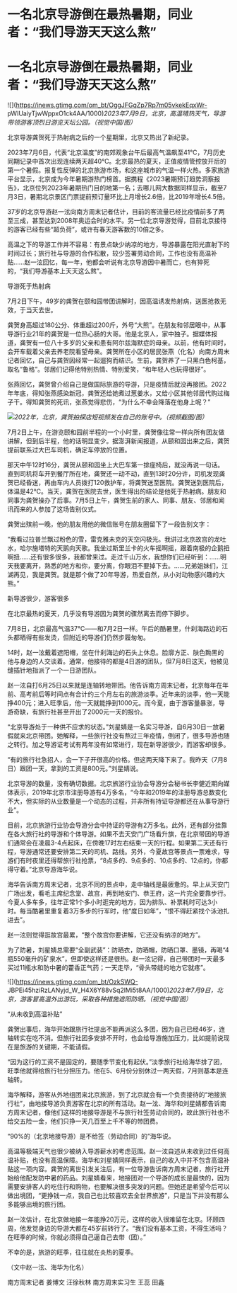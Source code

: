 # 一名北京导游倒在最热暑期，同业者：“我们导游天天这么熬”

# 一名北京导游倒在最热暑期，同业者：“我们导游天天这么熬”

![](https://inews.gtimg.com/om_bt/OggJFGqZp7Rp7m05vkekEqxWr-
pWIUaiyTjwWppxO1ck4AA/1000)_2023年7月9日，北京，高温晴热天气，导游带领游客顶烈日游览天坛公园。（视觉中国/图）_

北京导游龚贺死于热射病之后的一个星期里，北京又热出了新纪录。

2023年7月6日，代表“北京温度”的南郊观象台午后最高气温飙至41℃，7月历史同期记录中首次出现连续两天超40℃。北京最热的夏天，正值疫情管控放开后的第一个暑假。报复性反弹的北京旅游市场，和这座城市的气温一样火热。多家旅游平台显示，北京成为今年暑期游热门榜首。据携程《2023暑期预订趋势洞察报告》，北京位列2023年暑期热门目的地第一名；去哪儿网大数据同样显示，截至7月3日，暑期北京景区门票提前预订量环比上月增长2.6倍，比2019年增长4.5倍。

37岁的北京导游赵一泫向南方周末记者估计，目前的客流量已经比疫情前多了两至三成，甚至达到2008年奥运会时的水平。另一位北京导游觉得，目前北京接待的游客已经有些“超负荷”，或许有春天游客数的10倍之多。

高温之下的导游工作并不容易：有景点缺少纳凉的地方，导游暴露在阳光直射下的时间过长；旅行社与导游的合作松散，较少签署劳动合同，工作也没有高温补贴……赵一泫回忆，每一年，他都会听说有北京导游因中暑而亡，也有猝死的，“我们导游基本上天天这么熬”。

导游死于热射病

7月2日下午，49岁的龚贺在颐和园带团讲解时，因高温诱发热射病，送医抢救无效，于当天去世。

龚贺身高超过180公分、体重超过200斤，外号“大熊”。在朋友和邻居眼中，从事导游行业21年的龚贺是一位热心肠的大哥。他是北京人，家中独子。据媒体报道，龚贺有一位八十多岁的父亲和患有阿尔兹海默症的母亲。以前，他有时间时，会开车载着父亲去养老院看望母亲。龚贺所在小区的居民张燕（化名）向南方周末记者回忆，自己与龚贺因经常一起遛狗而结识。生前，龚贺养了一只黑白色柯基，取名“鲁格”。邻居们记得他特别热情、特别爱笑，“和年轻人也玩得很好”。

张燕回忆，龚贺曾介绍自己是做国际旅游的导游，只是疫情后就没再接团。2022年年底，得知张燕感染新冠，龚贺还给她煮过葱姜水，又给小区其他邻居代购过梅子干。得知龚贺的死讯，张燕觉得悲伤，“为什么不幸会降落在他身上呢？”

![](https://inews.gtimg.com/om_bt/ORwL66TJ03HZQdAYafmNpuUA0GeCfqGq4EHdfsh0uMam4AA/1000)_2022年，北京，龚贺拍探店短视频发在自己的账号中。（视频截图/图）_

7月2日上午，在游览颐和园前半程的一个小时里，龚贺像往常一样向所有团友做讲解，但到后半程，他的话明显变少。据澎湃新闻报道，从颐和园出来之后，龚贺提前联系过大巴车司机，确定车停放的位置。

那天中午12时16分，龚贺从颐和园坐上大巴车第一排座椅后，就没再说一句话。直到司机将车开到餐厅所在地，龚贺还一动不动，直到13时20分许，司机发现龚贺已经昏迷，再由车内人员拨打120救护车，将龚贺送至医院。龚贺送到医院后，体温是42℃。当天，龚贺在医院去世，医生得出的结论是他死于热射病。朋友和同事为龚贺操办了后事。7月5日上午，龚贺生前的家人、同事、朋友、邻居和闻讯而来的人参加了这场告别仪式。

龚贺出殡前一晚，他的朋友用他的微信账号在朋友圈留下了一段告别文字：

“我看过拉普兰飘过粉色的雪，雷克雅未克的天空闪极光。我讲过北京故宫的龙吐水，哈尔施塔特的天鹅向天歌。我坐过斯里兰卡的火车摇啊摇，跟着南极的企鹅扭啊扭……还有很多很多，我都曾来过。走过千山万水，我想你们已经听到：……明天我要离开，熟悉的地方和你，要分离，你眼泪不要掉下去。……兄弟姐妹们，江湖再见，我是龚贺。就是那个做了20年导游，热爱自然，从小对动物感兴趣的大熊。”

新导游很少，游客很多

在北京最热的夏天，几乎没有导游因为龚贺的骤然离去而停下脚步。

7月8日，北京最高气温37℃——和7月2日一样。午后的酷暑里，什刹海路边的石头都晒得有些发烫，但附近的导游们仍然步履匆匆。

14时，赵一泫戴着遮阳帽，坐在什刹海边的石头上休息。脸廓方正、肤色黝黑的他与身边的人交谈着。通常，他接待的都是4日游的团队，但7月8日这天，他被见缝插针地指派了一个一日游团队。

赵一泫自打6月25日以来就是连轴转地带团。他告诉南方周末记者，北京每年在年前、高考前后等时间点有合计约三个月左右的旅游淡季。近年来的淡季，他一天能挣400元；进入旺季后，他一天就能挣到1000元。而今夏，由于游客量暴涨，导游奇缺，有旅行社甚至开出了2000元一天的报价。

“北京导游处于一种供不应求的状态。”刘星婧是一名实习导游，自6月30日一放暑假就来北京带团。她解释，一些旅行社没有熬过三年疫情，倒闭了，很多导游也随之转行。加之导游证考试有两年没有如常进行，现在新导游很少，而游客却很多。

“有的旅行社急招人，会一下子开很高的价格。但这两天降下来了。我昨天（7月8日）跟团一天，拿到的工资是800元。”刘星婧说。

北京导游的数量，没有确切数据。北京旅游行业协会导游分会秘书长李健近期向媒体表示，2019年北京市注册导游有4万多名，“今年和2019年的注册导游总数变化不大，但实际的从业数量是一个动态的过程，并非所有持证导游都还在从事导游行业”。

目前，北京旅游行业协会导游分会中持证的导游有2万多名。此外，还有部分挂靠在各大旅行社的导游和个体导游。如果不去天安门广场看升旗，在北京带团的导游们通常会在凌晨3-4点起床，在傍晚17时左右结束一天的行程。如果第二天还有行程，导游通常还要安排第二天的司机、路线。另外，今夏故宫等景点一票难求，导游们有时夜里还得帮旅行社抢票，“8点多的、9点多的、10点多的、12点的，你都得守着。”北京导游海华说。

海华告诉南方周末记者，北京不同的景点中，走中轴线是最疲惫的。早上从天安门广场出发，看毛主席纪念堂、故宫，再到地安门、恭王府，这一片完全要靠步行。今夏人多车多，往年正常1个多小时逛完的地方，因为排队、补票耗时可达3小时。每当酷暑里重复着3万多步的行军时，他“度日如年”，“恨不得赶紧找个泳池扎进去”。

赵一泫则觉得逛故宫最累，“整个故宫你要讲解，它还没有纳凉的地方”。

为了防暑，刘星婧总需要“全副武装”：防晒衣，防晒帽，防晒口罩、墨镜，再喝“4瓶550毫升的矿泉水”，但即使这样还是很热。赵一泫记得，自己带团时一天最多买过11瓶水和防中暑的藿香正气药；一天走毕，“骨头带缝的地方它就疼”。

![](https://inews.gtimg.com/om_bt/OzkSWQ-
JBPEi45hziRzLANyjd_W_H4X6Y88vSq2lMi5t8AA/1000)_2023年7月9日，北京，游客冒高温外出游玩，采取各种措施遮阳防晒。（视觉中国/图）_

“从未收到高温补贴”

龚贺出事后，海华开始跟旅行社提出不能再派这么多团，因为自己已经46岁，连轴转实在吃不消。但旅行社团多安排不开时，也会给导游施加压力，比如提前说现在是旅游的关键期，不能请假。

“因为这行的工资不是固定的，要随季节变化有起伏。”淡季旅行社给海华排了团，旺季他就得给旅行社分担压力。他在5、6月份分别休过一两天假，7月则基本是连轴转。

海华解释，游客从外地组团来北京旅游，到了北京就会有一个负责接待的“地接旅行社”，由地接导游负责游客在北京的所有活动。赵一泫、海华和刘星婧都告诉南方周末记者，像他们这样的地接导游是不与旅行社签劳动合同的，故此旅行社也不给交五险一金，他们只挣一天几百至上千不等的带团费。

“90%的（北京地接导游）是不给签（劳动合同）的”海华说。

高温等极端天气也很少被纳入导游薪水的考虑范围。赵一泫自述从未收到过任何高温补贴，也没有高温保障。海华和刘星婧同样表示，自己的收入中并不包含高温补贴这一项内容。龚贺的离世引发关注后，有一位导游告诉南方周末记者，旅行社开始给他配发防中暑的药品。刘星婧看来，地接团对一个导游的成长是最快的，因为需要安排客人的吃住行和购物，也要解决很多突发的问题。但她还是希望今后可以做出境团，“更挣钱一点，我自己也比较喜欢去全世界旅游”，只是当下并没有那么多能够出境的旅行团。

赵一泫估计，在北京做地接一年能挣20万元，这样的收入很难留在北京。环顾四周，他发觉身边的导游大都在45岁前转行了。“我们没有基本工资，不得生活吗？在旺季的时候，你就必须得自己逼自己去带（团）。”

不幸的是，旅游的旺季，往往就在炎热的夏季。

（文中赵一泫、海华为化名）

南方周末记者 姜博文 汪徐秋林 南方周末实习生 王蕊 田鑫

